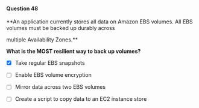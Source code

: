 #### Question  48


**An application currently stores all data on Amazon EBS volumes. All EBS volumes must be backed up durably across

multiple Availability Zones.**


**What is the MOST resilient way to back up volumes?**


- [x] Take regular EBS snapshots


- [ ] Enable EBS volume encryption


- [ ] Mirror data across two EBS volumes


- [ ] Create a script to copy data to an EC2 instance store

